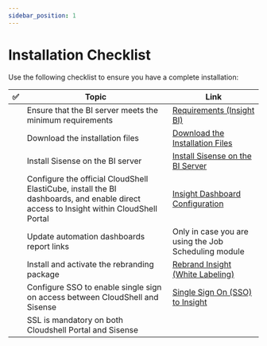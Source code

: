 ```yaml
---
sidebar_position: 1
---
```


# Installation Checklist

Use the following checklist to ensure you have a complete installation:

| ✅ | **Topic** | **Link** |
| --- | --- | --- |
|  | Ensure that the BI server meets the minimum requirements | [Requirements (Insight BI)](./requirements.md) |
|  | Download the installation files | [Download the Installation Files](./download-install-files.md) |
|  | Install Sisense on the BI server | [Install Sisense on the BI Server](./install-sisense.md) |
|  | Configure the official CloudShell ElastiCube, install the BI dashboards, and enable direct access to Insight within CloudShell Portal | [Insight Dashboard Configuration](./insight-configuration/index.md) |
|  | Update automation dashboards report links | Only in case you are using the Job Scheduling module |
|  | Install and activate the rebranding package | [Rebrand Insight (White Labeling)](./rebrand.md) |
|  | Configure SSO to enable single sign on access between CloudShell and Sisense | [Single Sign On (SSO) to Insight](../insight-sso/index.md) |
|   | SSL is mandatory on both Cloudshell Portal and Sisense |  |